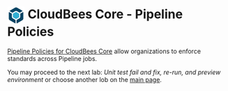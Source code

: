 # <img src="images/cloudbeescore_logo.png" alt="CloudBees Core Logo" width="40" align="top"> CloudBees Core - Pipeline Policies

[Pipeline Policies for CloudBees Core](https://docs.cloudbees.com/docs/admin-resources/latest/pipelines-user-guide/pipeline-policies) allow organizations to enforce standards across Pipeline jobs.

You may proceed to the next lab: *Unit test fail and fix, re-run, and preview environment* or choose another lob on the [main page](../../README.md#workshop-labs).